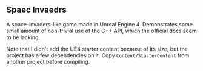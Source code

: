 Spaec Invaedrs
------

A space-invaders-like game made in Unreal Engine 4. Demonstrates some small amount of non-trivial use of the C++ API, which the official docs seem to be lacking.

Note that I didn't add the UE4 starter content because of its size, but the project has a few dependencies on it. Copy `Content/StarterContent` from another project before compiling.
